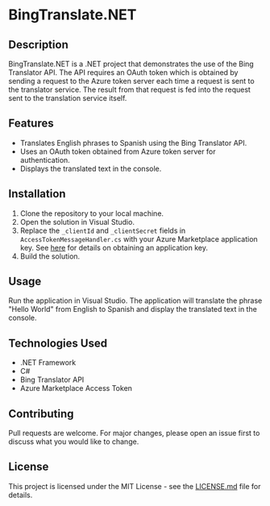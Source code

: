 # BingTranslate.NET

## Description
BingTranslate.NET is a .NET project that demonstrates the use of the Bing Translator API. The API requires an OAuth token which is obtained by sending a request to the Azure token server each time a request is sent to the translator service. The result from that request is fed into the request sent to the translation service itself.

## Features
- Translates English phrases to Spanish using the Bing Translator API.
- Uses an OAuth token obtained from Azure token server for authentication.
- Displays the translated text in the console.

## Installation
1. Clone the repository to your local machine.
2. Open the solution in Visual Studio.
3. Replace the `_clientId` and `_clientSecret` fields in `AccessTokenMessageHandler.cs` with your Azure Marketplace application key. See [here](http://msdn.microsoft.com/en-us/library/hh454950.aspx) for details on obtaining an application key.
4. Build the solution.

## Usage
Run the application in Visual Studio. The application will translate the phrase "Hello World" from English to Spanish and display the translated text in the console.

## Technologies Used
- .NET Framework
- C#
- Bing Translator API
- Azure Marketplace Access Token

## Contributing
Pull requests are welcome. For major changes, please open an issue first to discuss what you would like to change.

## License
This project is licensed under the MIT License - see the [LICENSE.md](LICENSE.md) file for details.